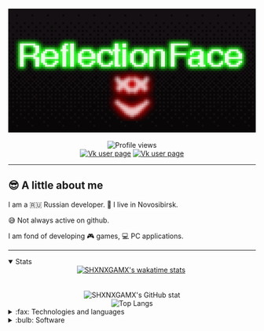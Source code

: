 ![](./GitHub-Banner.png 'Welcome Banner')
<div align="center">
   <img src="https://komarev.com/ghpvc/?username=shxnxgamx&label=Profile%20views&color=green&style=for-the-badge" alt="Profile views"/>
   <br/>
   <a href="https://vk.com/dxxth_brxgxr"><img src="https://img.shields.io/static/v1?label=VK&message=ALEXANDER+VESELEV&color=blue&style=for-the-badge&logo=vk" alt="Vk user page"/></a>
   <a href="https://vk.com/dxxth_brxgxr"><img src="https://img.shields.io/static/v1?label=YouTube&message=SHXNXGAMX&color=red&style=for-the-badge&logo=youtube" alt="Vk user page"/></a>
</div>

--------------

## :sunglasses: A little about me
I am a :ru: Russian developer. :house_with_garden: I live in Novosibirsk.

:sweat_smile: Not always active on github.

I am fond of developing :video_game: games, :computer: PC applications.

--------------
<details open>
   <summary>Stats</summary>
   <div align="center">
      <a href="https://wakatime.com/@shxnxgamx"><img src="https://github-readme-stats.vercel.app/api/wakatime?username=shxnxgamx&theme=chartreuse-dark" alt="SHXNXGAMX's wakatime stats"/></a>
      <img src="https://github-readme-streak-stats.herokuapp.com/?user=shxnxgamx&theme=chartreuse_dark&bg_color=00000000" alt=""/>
      <br/>
      <img src="https://github-profile-summary-cards.vercel.app/api/cards/profile-details?username=shxnxgamx&theme=chartreuse_dark&bg_color=00000000" alt=""/>
      <br/>
      <img src="https://github-profile-trophy.vercel.app/?username=shxnxgamx&theme=radical" alt=""/>
      <br/>
      <img src="https://github-readme-stats.vercel.app/api?username=shxnxgamx&show_icons=true&theme=chartreuse-dark" alt="SHXNXGAMX's GitHub stat"/>
      <br/>
      <img src="https://github-readme-stats.vercel.app/api/top-langs/?username=shxnxgamx&layout=compact&theme=chartreuse-dark&" alt="Top Langs"/>
   </div>
</details>


<details>
   <summary> :fax: Technologies and languages </summary>

   ### Languages
   ![](https://img.shields.io/badge/C%2B%2B-00599C?style=flat&logo=c%2B%2B&logoColor=white)
   ![](https://img.shields.io/badge/CSS3-1572B6?style=flat&logo=css3&logoColor=white)
   ![](https://img.shields.io/badge/HTML5-E34F26?style=flat&logo=html5&logoColor=white)
   ![](https://img.shields.io/badge/JavaScript-323330?style=flat&logo=javascript&logoColor=F7DF1E)
   ![](https://img.shields.io/badge/json-5E5C5C?style=flat&logo=json&logoColor=white)
   ![](https://img.shields.io/badge/PHP-777BB4?style=flat&logo=php&logoColor=white)
   ![](https://img.shields.io/badge/Python-FFD43B?style=flat&logo=python&logoColor=blue)
   ![](https://img.shields.io/badge/TypeScript-007ACC?style=flat&logo=typescript&logoColor=white)
   ![](https://img.shields.io/badge/Markdown-000000?style=flat&logo=markdown&logoColor=white)
   ![](https://img.shields.io/badge/Shell_Script-121011?style=flat&logo=gnu-bash&logoColor=white)
   ### Frameworks & Library
   ![](https://img.shields.io/badge/.NET-512BD4?style=flat&logo=dotnet&logoColor=white)
   ![](https://img.shields.io/badge/CMake-064F8C?style=flat&logo=cmake&logoColor=white)
   ![](https://img.shields.io/badge/Docker-2CA5E0?style=flat&logo=docker&logoColor=white)
   ![](https://img.shields.io/badge/Electron-2B2E3A?style=flat&logo=electron&logoColor=9FEAF9)
   ![](https://img.shields.io/badge/GitHub%20Pages-222222?style=flat&logo=GitHub%20Pages&logoColor=white)
   ![](https://img.shields.io/badge/GraphQl-E10098?style=flat&logo=graphql&logoColor=white)
   ![](https://img.shields.io/badge/nestjs-E0234E?style=flat&logo=nestjs&logoColor=white)
   ![](https://img.shields.io/badge/next.js-000000?style=flat&logo=nextdotjs&logoColor=white)
   ![](https://img.shields.io/badge/Node.js-339933?style=flat&logo=nodedotjs&logoColor=white)
   ![](https://img.shields.io/badge/npm-CB3837?style=flat&logo=npm&logoColor=white)
   ![](https://img.shields.io/badge/OpenGL-FFFFFF?style=flat&logo=opengl)
   ![](https://img.shields.io/badge/Qt-41CD52?style=flat&logo=qt&logoColor=white)
   ![](https://img.shields.io/badge/React-20232A?style=flat&logo=react&logoColor=61DAFB)
   ![](https://img.shields.io/badge/Redux-593D88?style=flat&logo=redux&logoColor=white)
   ![](https://img.shields.io/badge/Sass-CC6699?style=flat&logo=sass&logoColor=white)
   ![](https://img.shields.io/badge/ts--node-3178C6?style=flat&logo=ts-node&logoColor=white)
   ![](https://img.shields.io/badge/Yarn-2C8EBB?style=flat&logo=yarn&logoColor=white)
   ### Database
   ![](https://img.shields.io/badge/MongoDB-4EA94B?style=flat&logo=mongodb&logoColor=white)
   ![](https://img.shields.io/badge/MySQL-005C84?style=flat&logo=mysql&logoColor=white)
   ![](https://img.shields.io/badge/PostgreSQL-316192?style=flat&logo=postgresql&logoColor=white)
   ![](https://img.shields.io/badge/SQLite-07405E?style=flat&logo=sqlite&logoColor=white)

</details>

<details>
   <summary> :bulb: Software </summary>

   ### Design
   ![](https://img.shields.io/badge/blender-%23F5792A.svg?style=flat&logo=blender&logoColor=white)
   ![](https://img.shields.io/badge/Figma-F24E1E?style=flat&logo=figma&logoColor=white)
   ![](https://img.shields.io/badge/Krita-203759?style=flat&logo=krita&logoColor=EEF37B)
   ![](https://img.shields.io/badge/Aseprite-ffffff?style=flat&logo=aseprite&logoColor=000000)

   ### IDE & Plugins
   ![](https://img.shields.io/badge/Atom-green?style=flat&logo=Atom&logoColor=white)
   ![](https://img.shields.io/badge/sublime_text-%23575757.svg?&style=flat&logo=sublime-text&logoColor=important)
   ![](https://img.shields.io/badge/VSCode-0078D4?style=flat&logo=visual%20studio%20code&logoColor=white)
   ![](https://img.shields.io/badge/Visual_Studio-5C2D91?style=flat&logo=visual%20studio&logoColor=white)
   ![](https://img.shields.io/badge/eslint-3A33D1?style=flat&logo=eslint&logoColor=white)
   ![](https://img.shields.io/badge/prettier-1A2C34?style=flat&logo=prettier&logoColor=F7BA3E)
   ![](https://img.shields.io/badge/WakaTime-000000?style=flat&logo=WakaTime&logoColor=white)

   ### OS
   ![](https://img.shields.io/badge/Debian-A81D33?style=flat&logo=debian&logoColor=white)
   ![](https://img.shields.io/badge/Ubuntu-E95420?style=flat&logo=ubuntu&logoColor=white)
   ![](https://img.shields.io/badge/Windows-0078D6?style=flat&logo=windows&logoColor=white)

</details>



